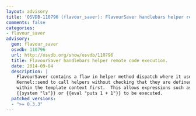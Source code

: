 ```yaml
---
layout: advisory
title: 'OSVDB-110796 (flavour_saver): FlavourSaver handlebars helper remote code execution.'
comments: false
categories:
- flavour_saver
advisory:
  gem: flavour_saver
  osvdb: 110796
  url: http://osvdb.org/show/osvdb/110796
  title: FlavourSaver handlebars helper remote code execution.
  date: 2014-09-04
  description: |
    FlavourSaver contains a flaw in helper method dispatch where it uses
    Kernel::send to call helpers without checking that they are defined
    within the template context first.  This allows expressions such as
    {{system "ls"}} or {{eval "puts 1 + 1"}} to be executed.
  patched_versions:
  - ">= 0.3.3"
---
```

